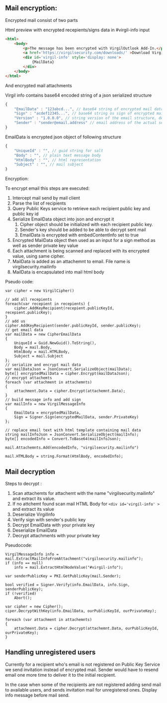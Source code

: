 ## Mail encryption: ##

Encrypted mail consist of two parts

Html preview with encrypted recepients/signs data in #virgil-info input

```html
<html>
    <body>
    	<p>The message has been encrypted with VirgilOutlook Add-In.</p>
    	<a href='https://virgilsecurity.com/downloads/' >Download Virgil Outlook Add-In.</a>
    	<div id='virgil-info' style='display: none'>
    		{MailData}
    	</div>
    </body>
</html>
```
	
And encrypted mail attachments


Virgil info contains base64 encoded string of a json serialized structure 

```javascript
{
    "EmailData" : "123abcd...", // base64 string of encrypted mail data.
    "Sign" : "acdef12345...", // base64 string os sign of encrypted mail, created data with sender private.
    "Version" : "1.0.0.0", // string version of the email structure, default value is 1.0.0.0
    "Sender" : "sender@email.address" // email address of the actual sender 
}
```


EmailData is encrypted json object of following structure
```javascript
{
    "UniqueId" : "", // guid string for salt
    "Body" : "", // plain text message body
    "HtmlBody" : "", // html representation
    "Subject" : "", // mail subject
} 
```
Encryption: 

To encrypt email this steps are executed: 

1. Intercept mail send by mail client
2. Parse the list of recipients
3. Query Public Keys service to retrieve each recipient public key and public key id
4. Serialize EmailData object into json and encrypt it	
	1. Cipher object should be initialized with each recipient public key.
	2. Sender's key should be added to be able to decrypt sent mail
	3. EmailData is encrypted with embedContentInfo set to true
5. Encrypted MailData object then used as an input for a sign method as well as sender private key value
6. Each attachment is being scanned and replaced with its encrypted value, using same cipher.
7. MailData is added as an attachemnt to email. File name is virgilsecurity.mailinfo
8. MailData is encapsulated into mail html body 


Pseudo code:

	var cipher = new VirgilCipher()  
	
	// add all recepients
	foreach(var recepient in recepients) {
		cipher.AddKeyRecipient(recepient.publicKeyId, recepient.publicKey);
	}
	// add us
	cipher.AddKeyRecipient(sender.publicKeyId, sender.publicKey);
	// get email data
	var mailData = new CipherEmailData
	{
	    UniqueId = Guid.NewGuid().ToString(),
	    Body = mail.Body,
	    HtmlBody = mail.HTMLBody,
	    Subject = mail.Subject
	};
	// serialize and encrypt mail data
	var mailDataJson = JsonConvert.SerializeObject(mailData);
	byte[] encryptedMailData = cipher.Encrypt(mailDataJson);
	// encrypt attachemts
	foreach (var attachment in attachemnts)
	{   
	    attachment.Data = cipher.Encrypt(attachemnt.Data);    
	}
	// build message info and add sign 
	var mailInfo = new VirgilMessageInfo
	{
	    EmailData = encryptedMailData,
	    Sign = Signer.Sign(encryptedMailData, sender.PrivateKey)
	};
	
	// replace email text with html template containing mail data
	string mailInfoJson = JsonConvert.SerializeObject(mailInfo);
	byte[] encodedInfo = Convert.ToBase64(mailInfoJson);
	
	mail.Attachemnts.Add(encodedInfo, "virgilsecurity.mailinfo")
		
	mail.HTMLBody = string.Format(HtmlBody, encodedInfo);

## Mail decryption ##

Steps to decrypt : 

1. Scan attachemts for attachemt with the name "virgilsecurity.mailinfo" and extract its value.
2. If no attchemt found scan mail HTML Body for `<div id='virgil-info' >` and extract its value
2. Deserialize VirgilInfo
2. Verify sign with sender's public key
2. Decrypt EmailData with your private key
3. Deserialize EmailData
3. Decrypt attachments with your private key

Pseudocode:

	VirgilMessageInfo info = mail.ExtractMailInfoFromAttachment("virgilsecurity.mailinfo");
	if (info == null)
		info = mail.ExtractHtmlNodeValue("#virgil-info");
	
	var senderPublicKey = PKI.GetPublicKey(mail.Sender);
	
	bool verified = Signer.Verify(info.EmailData, info.Sign, senderPublicKey);
	if (!verified)
		Abort();
	
	var cipher = new Cipher();
	ciper.DecryptWithKey(info.EmailData, ourPublicKeyId, ourPrivateKey);
	
	foreach (var attachment in attachemnts)
	{   
	    attachment.Data = cipher.Decrypt(attachemnt.Data, ourPublicKeyId, ourPrivateKey);    
	}

## Handling unregistered users ## 

Currently for a recipient who's email is not registered on Public Key Service we send invitation instead of encrypted mail. Sender would have to resend email one more time to deliver it to the initial recipient.

In the case when some of the recipients are not registered adding send mail to available users, and sends invitation mail for unregistered ones. Display info message before mail send.

